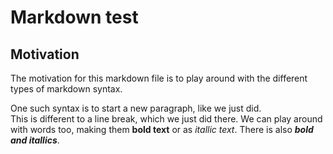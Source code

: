 # Markdown test

## Motivation

The motivation for this markdown file is to play around with the different types of markdown syntax.

One such syntax is to start a new paragraph, like we just did.  
This is different to a line break, which we just did there. We can play around with words too, making them **bold text** or as *itallic text*. There is also ***bold and itallics***.
